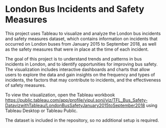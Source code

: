 # London Bus Incidents and Safety Measures
This project uses Tableau to visualize and analyze the London bus incidents and safety measures dataset, which contains information on incidents that occurred on London buses from January 2015 to September 2018, as well as the safety measures that were in place at the time of each incident.

The goal of this project is to understand trends and patterns in bus incidents in London, and to identify opportunities for improving bus safety. The visualization includes interactive dashboards and charts that allow users to explore the data and gain insights on the frequency and types of incidents, the factors that may contribute to incidents, and the effectiveness of safety measures.

To view the visualization, open the Tableau workbook https://public.tableau.com/app/profile/vipul.soni/viz/TFL_Bus_Safety-DatavizwithTableau/LondonBusSafetyJanuary2015toSeptember2018 using Tableau Desktop or Tableau Public. 

The dataset is included in the repository, so no additional setup is required.

